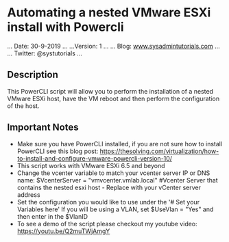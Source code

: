 # Automating a nested VMware ESXi install with Powercli

...
Date: 30-9-2019
...
...Version: 1
...
...
Blog: www.sysadmintutorials.com
...
...
Twitter: @systutorials
...

## Description

This PowerCLI script will allow you to perform the installation of a nested VMware ESXi host, have the VM reboot and then perform the configuration of the host.

## Important Notes
  
  * Make sure you have PowerCLI installed, if you are not sure how to install PowerCLI see this blog post:
  https://thesolving.com/virtualization/how-to-install-and-configure-vmware-powercli-version-10/
  * This script works with VMware ESXi 6.5 and beyond
  * Change the vcenter variable to match your vcenter server IP or DNS name:
  $VcenterServer = "vmvcenter.vmlab.local" #Vcenter Server that contains the nested esxi host - Replace with your vCenter server address
  * Set the configuration you would like to use under the '# Set your Variables here'
  If you will be using a VLAN, set $UseVlan = "Yes" and then enter in the $VlanID
  * To see a demo of the script please checkout my youtube video: https://youtu.be/Q2muTWjAmgY
